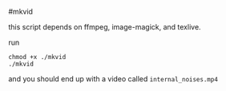 #mkvid

this script depends on ffmpeg, image-magick, and texlive.

run

    chmod +x ./mkvid
    ./mkvid
  
and you should end up with a video called <code>internal_noises.mp4</code>
